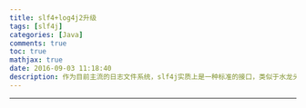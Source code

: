 ```yaml
---
title: slf4+log4j2升级
tags: [slf4j]
categories: [Java]
comments: true
toc: true
mathjax: true
date: 2016-09-03 11:18:40
description: 作为目前主流的日志文件系统，slf4j实质上是一种标准的接口，类似于水龙头，至于你想用什么容器装水，那是由我们自己决定了。
---
```



---